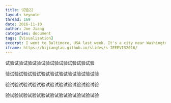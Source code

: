 ```yaml
---
title: 试验22
layout: keynote
thread: 169
date: 2016-11-10
author: Joe Jiang
categories: document
tags: [Visualization]
excerpt: I went to Baltimore, USA last week. It's a city near Washington D.C, and IEEE VIS 2016 returned to there after ten years, finally. I shared this keynote at intra-group seminar in Nov 10th, 2016.
iframe: https://hijiangtao.github.io/slides/s-IEEEVIS2016/
---
```


试验试验试验试验试验试验试验试验试验试验

验试验试验试验试验试验试验试验试验试验试验

验试验试验试验试验试验试验试验试验试验试验

验试验试验试验试验试验试验试验试验试验试验